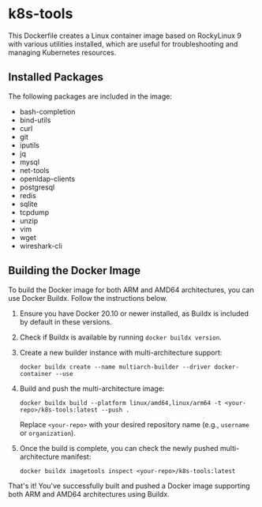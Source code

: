 # k8s-tools

This Dockerfile creates a Linux container image based on RockyLinux 9 with various utilities installed, which are useful for troubleshooting and managing Kubernetes resources.

## Installed Packages

The following packages are included in the image:

- bash-completion
- bind-utils
- curl
- git
- iputils
- jq
- mysql
- net-tools
- openldap-clients
- postgresql
- redis
- sqlite
- tcpdump
- unzip
- vim
- wget
- wireshark-cli

## Building the Docker Image

To build the Docker image for both ARM and AMD64 architectures, you can use Docker Buildx. Follow the instructions below.

1. Ensure you have Docker 20.10 or newer installed, as Buildx is included by default in these versions.
2. Check if Buildx is available by running `docker buildx version`.
3. Create a new builder instance with multi-architecture support:

   ```
   docker buildx create --name multiarch-builder --driver docker-container --use
   ```

4. Build and push the multi-architecture image:

   ```
   docker buildx build --platform linux/amd64,linux/arm64 -t <your-repo>/k8s-tools:latest --push .
   ```

   Replace `<your-repo>` with your desired repository name (e.g., `username` or `organization`).

5. Once the build is complete, you can check the newly pushed multi-architecture manifest:

   ```
   docker buildx imagetools inspect <your-repo>/k8s-tools:latest
   ```

That's it! You've successfully built and pushed a Docker image supporting both ARM and AMD64 architectures using Buildx.

